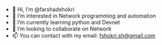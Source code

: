 - 👋 Hi, I’m @farshadshokri
- 👀 I’m interested in Network programming and automation
- 🌱 I’m currently learning python and Devnet
- 💞️ I’m looking to collaborate on Network
- 📫 You can contact with my email: fshokri.sh@gmail.com

<!---
farshadshokri/farshadshokri is a ✨ special ✨ repository because its `README.md` (this file) appears on your GitHub profile.
You can click the Preview link to take a look at your changes.
--->
